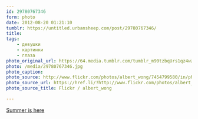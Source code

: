 ```yaml
---
id: 29780767346
form: photo
date: 2012-08-20 01:21:10
tumblr: https://untitled.urbansheep.com/post/29780767346/
title:
tags:
    - девушки
    - картинки
    - глаза
photo_original_url: https://64.media.tumblr.com/tumblr_m90tzbqUrs1qz4wzio1_1280.jpg
photo: /media/29780767346.jpg
photo_caption: 
photo_source: http://www.flickr.com/photos/albert_wong/7454799580/in/photostream/
photo_source_url: https://href.li/?http://www.flickr.com/photos/albert_wong/7454799580/in/photostream/
photo_source_title: Flickr / albert_wong

---
```


<p><a href="http://www.flickr.com/photos/albert_wong/7454799580/in/photostream/">Summer is here</a></p>
